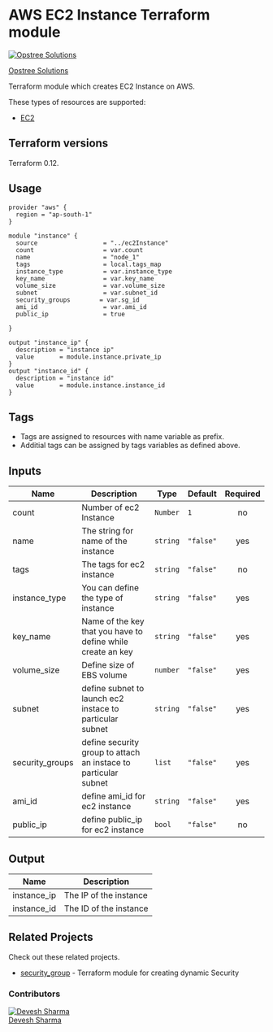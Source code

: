 AWS EC2 Instance Terraform module
=====================================

[![Opstree Solutions][opstree_avatar]][opstree_homepage]

[Opstree Solutions][opstree_homepage] 

  [opstree_homepage]: https://opstree.github.io/
  [opstree_avatar]: https://img.cloudposse.com/150x150/https://github.com/opstree.png

Terraform module which creates EC2 Instance on AWS.

These types of resources are supported:

* [EC2](https://www.terraform.io/docs/providers/aws/r/instance.html)

Terraform versions
------------------

Terraform 0.12.

Usage
------

```hcl
provider "aws" {
  region = "ap-south-1"
}

module "instance" {
  source                  = "../ec2Instance"
  count                   = var.count
  name                    = "node_1"
  tags                    = local.tags_map
  instance_type           = var.instance_type
  key_name                = var.key_name
  volume_size             = var.volume_size
  subnet                  = var.subnet_id
  security_groups        = var.sg_id
  ami_id                  = var.ami_id
  public_ip               = true 
  
}

```

```
output "instance_ip" {
  description = "instance ip"
  value       = module.instance.private_ip
}
output "instance_id" {
  description = "instance id"
  value       = module.instance.instance_id
}
```
Tags
----
* Tags are assigned to resources with name variable as prefix.
* Additial tags can be assigned by tags variables as defined above.

Inputs
------
| Name | Description | Type | Default | Required |
|------|-------------|------|---------|:--------:|
| count | Number of ec2 Instance | `Number` | `1` | no |
| name | The string for name of the instance | `string` | `"false"` | yes |
| tags | The tags for ec2 instance   | `string` | `"false"` | no |
| instance_type | You can define the type of instance | `string` | `"false"` | yes |
| key_name | Name of the key that you have to define while create an key | `string` | `"false"` | yes |
| volume_size | Define size of EBS volume  | `number` | `"false"` | yes |
| subnet |define subnet to launch ec2 instace to particular subnet | `string` | `"false"` | yes |
| security_groups |define security group to attach an instace to particular subnet | `list` | `"false"` | yes |
| ami_id |define ami_id for ec2 instance | `string` | `"false"` | yes |
| public_ip |define public_ip for ec2 instance | `bool` | `"false"` | no |


Output
------
| Name | Description |
|------|-------------|
| instance_ip | The IP of the instance |
| instance_id | The ID of the instance |

## Related Projects

Check out these related projects.

- [security_group](https://github.com/OT-CLOUD-KIT/terraform-aws-network-skeleton) - Terraform module for creating dynamic Security 

### Contributors

[![Devesh Sharma][devesh_avataar]][devesh_homepage]<br/>[Devesh Sharma][devesh_homepage] 

  [devesh_homepage]: https://github.com/deveshs23
  [devesh_avataar]: https://img.cloudposse.com/150x150/https://github.com/deveshs23.png
